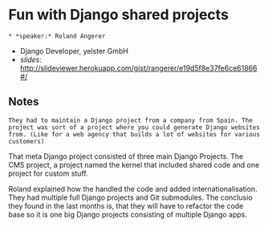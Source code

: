 # Fun with Django shared projects 

    * *speaker:* Roland Angerer
* Django Developer, yelster GmbH 
* *slides*: http://slideviewer.herokuapp.com/gist/rangerer/e19d5f8e37fe6ce61866#/


## Notes

    They had to maintain a Django project from a company from Spain. The project was sort of a project where you could generate Django websites from. (Like for a web agency that builds a lot of websites for various customers)

That meta Django project consisted of three main Django Projects. The CMS project, a project named the kernel that included shared code and one project for custom stuff. 

Roland explained how the handled the code and added internationalisation. They had multiple full Django projects and Git submodules. The conclusio they found in the last months is, that they will have to refactor the code base so it is one big Django projects consisting of multiple Django apps.

